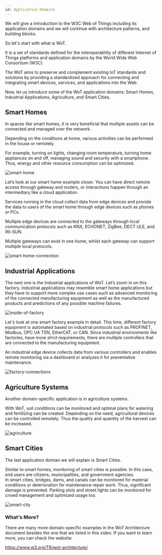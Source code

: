 ```yaml
---
id: Application Domains
---
```


We will give a introduction to the W3C Web of Things including its application domains and we will continue with architecture patterns, and building blocks.

So let's start with what is WoT.

It is a set of standards defined for the interoperability of different Internet of Things platforms and application domains by the World Wide Web Consortium (W3C).

The WoT aims to preserve and complement existing IoT standards and solutions by providing a standardized approach for connecting and integrating smart devices, services, and applications into the Web.

Now, let us introduce some of the WoT application domains: Smart Homes, Industrial Applications, Agriculture, and Smart Cities.

## Smart Homes

In spaces like smart homes, it is very beneficial that multiple assets can be connected and managed over the network.

Depending on the conditions at home, various activities can be performed in the house or remotely.

For example, turning on lights, changing room temperature, turning home appliances on and off, managing sound and security with a smartphone. Thus, energy and other resource consumption can be optimized.

![smart-home](/img/10-Application-Domains/smart-homes.png)

Let’s look at our smart home example closer.
You can have direct remote access through gateway and routers,
or interactions happen through an intermediary like a cloud application.

Services running in the cloud collect data from edge devices and provide the data to users of the smart home through edge devices such as phones or PCs.

Multiple edge devices are connected to the gateways through local communication protocols such as KNX, ECHONET, ZigBee, DECT ULE, and Wi-SUN.

Multiple gateways can exist in one home, whilst each gateway can support multiple local protocols.

![smart-home-connection](/img/10-Application-Domains/smart-home-connection.png)

## Industrial Applications

The next one is the Industrial applications of WoT. Let’s zoom in on this factory.
Industrial applications may resemble smart home applications but they have to support more complex use cases such as advanced monitoring of the connected manufacturing equipment as well as the manufactured products and predictions of any possible machine failures.

![inside-of-factory](/img/10-Application-Domains/inside-of-factory.png)

Let's look at one smart factory example in detail. This time, different factory equipment is automated based on industrial protocols such as PROFINET, Modbus, OPC UA TSN, EtherCAT, or CAN. Since industrial environments like factories, have more strict requirements, there are multiple controllers that are connected to the manufacturing equipment.

An industrial edge device collects data from various controllers and enables remote monitoring via a dashboard or analyzes it for preventative maintenance.

![factory-connections](/img/10-Application-Domains/factory-connections.png)

## Agriculture Systems

Another domain-specific application is in agriculture systems.

With WoT, soil conditions can be monitored and optimal plans for watering and fertilizing can be created. Depending on the need, agricultural devices can be controlled remotely. Thus the quality and quantity of the harvest can be increased.

![agriculture](/img/10-Application-Domains/agriculture.png)

## Smart Cities

The last application domian we will explain is Smart Cities.

Similar to smart homes, monitoring of smart cities is possible. 
In this case, end users are citizens, municipalities, and government agencies.  
In smart cities, bridges, dams, and canals can be monitored for material conditions or deterioration for maintenance repair work. 
Thus, significant damage is prevented. 
Parking slots and street lights can be monitored for crowd management and optimized usage too.


![smart-city](/img/10-Application-Domains/smart-city.png)


### What's More?

There are many more domain-specific examples in the WoT Architecture document besides the one that we listed in this video. If you want to learn more, you can check the website:

https://www.w3.org/TR/wot-architecture/





